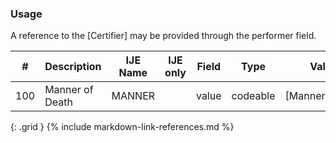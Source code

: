### Usage
A reference to the [Certifier] may be provided through the performer field.

| **#** |  **Description**   |  **IJE Name**   | IJE only |  **Field**  |  **Type**  | **Value Set**  |
| :---------: | ------------- | ------------ | :----------: |---------- | -------- | -------- |
| 100 | Manner of Death | MANNER| |value | codeable | [MannerOfDeathVS] | 
{: .grid }
{% include markdown-link-references.md %}

